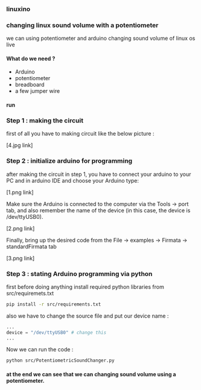 ### linuxino

### changing linux sound volume with a potentiometer 

we can using potentiometer and arduino changing sound volume of linux os live

#### What do we need ?
- Arduino
- potentiometer
- breadboard
- a few jumper wire

#### run
### Step 1 : making the circuit

first of all you have to making circuit like the below picture :

[4.jpg link]

### Step 2 : initialize arduino for programming

after making the circuit in step 1, you have to connect your arduino to your PC and in arduino IDE and choose your Arduino type: 

[1.png link]

Make sure the Arduino is connected to the computer via the Tools -> port tab, and also remember the name of the device (in this case, the device is /dev/ttyUSB0).

[2.png link]


Finally, bring up the desired code from the File -> examples -> Firmata -> standardFirmata tab 

[3.png link]

### Step 3 : stating Arduino programming via python

first before doing anything install required python libraries from src/requiremets.txt

``` sh
pip install -r src/requirements.txt
```

also we have to change the source file and put our device name : 

``` python
...
device = "/dev/ttyUSB0" # change this
...
```

Now we can run the code : 

``` sh
python src/PotentiometricSoundChanger.py 
```

#### at the end we can see that we can changing sound volume using a potentiometer.